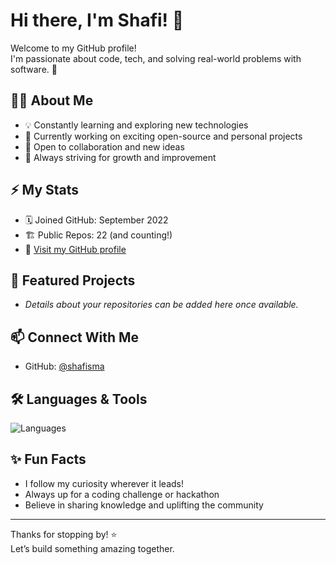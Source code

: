 # Hi there, I'm Shafi! 👋

Welcome to my GitHub profile!  
I'm passionate about code, tech, and solving real-world problems with software. 🚀

## 🧑‍💻 About Me
- 💡 Constantly learning and exploring new technologies
- 🔭 Currently working on exciting open-source and personal projects
- 🤝 Open to collaboration and new ideas
- 🌱 Always striving for growth and improvement

## ⚡ My Stats
- 🗓️ Joined GitHub: September 2022
- 🏗️ Public Repos: 22 (and counting!)
- 🔗 [Visit my GitHub profile](https://github.com/shafisma)

## 📂 Featured Projects
<!-- Highlight a few cool repositories here! -->
- _Details about your repositories can be added here once available._

## 📫 Connect With Me
- GitHub: [@shafisma](https://github.com/shafisma)

## 🛠️ Languages & Tools
![Languages](https://skillicons.dev/icons?i=js,ts,python,go,java,html,css,react,vue,git,linux)

## ✨ Fun Facts
- I follow my curiosity wherever it leads!
- Always up for a coding challenge or hackathon
- Believe in sharing knowledge and uplifting the community

---

Thanks for stopping by! ⭐️  
Let’s build something amazing together.
